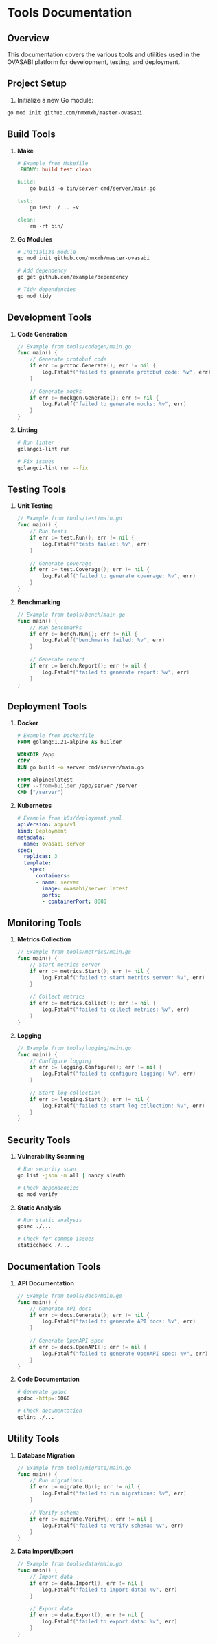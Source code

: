 # Tools Documentation

## Overview

This documentation covers the various tools and utilities used in the OVASABI platform for development, testing, and deployment.

## Project Setup

1. Initialize a new Go module:

```bash
go mod init github.com/nmxmxh/master-ovasabi
```

## Build Tools

1. **Make**

   ```makefile
   # Example from Makefile
   .PHONY: build test clean
   
   build:
       go build -o bin/server cmd/server/main.go
   
   test:
       go test ./... -v
   
   clean:
       rm -rf bin/
   ```

2. **Go Modules**

   ```bash
   # Initialize module
   go mod init github.com/nmxmh/master-ovasabi
   
   # Add dependency
   go get github.com/example/dependency
   
   # Tidy dependencies
   go mod tidy
   ```

## Development Tools

1. **Code Generation**

   ```go
   // Example from tools/codegen/main.go
   func main() {
       // Generate protobuf code
       if err := protoc.Generate(); err != nil {
           log.Fatalf("failed to generate protobuf code: %v", err)
       }
       
       // Generate mocks
       if err := mockgen.Generate(); err != nil {
           log.Fatalf("failed to generate mocks: %v", err)
       }
   }
   ```

2. **Linting**

   ```bash
   # Run linter
   golangci-lint run
   
   # Fix issues
   golangci-lint run --fix
   ```

## Testing Tools

1. **Unit Testing**

   ```go
   // Example from tools/test/main.go
   func main() {
       // Run tests
       if err := test.Run(); err != nil {
           log.Fatalf("tests failed: %v", err)
       }
       
       // Generate coverage
       if err := test.Coverage(); err != nil {
           log.Fatalf("failed to generate coverage: %v", err)
       }
   }
   ```

2. **Benchmarking**

   ```go
   // Example from tools/bench/main.go
   func main() {
       // Run benchmarks
       if err := bench.Run(); err != nil {
           log.Fatalf("benchmarks failed: %v", err)
       }
       
       // Generate report
       if err := bench.Report(); err != nil {
           log.Fatalf("failed to generate report: %v", err)
       }
   }
   ```

## Deployment Tools

1. **Docker**

   ```dockerfile
   # Example from Dockerfile
   FROM golang:1.21-alpine AS builder
   
   WORKDIR /app
   COPY . .
   RUN go build -o server cmd/server/main.go
   
   FROM alpine:latest
   COPY --from=builder /app/server /server
   CMD ["/server"]
   ```

2. **Kubernetes**

   ```yaml
   # Example from k8s/deployment.yaml
   apiVersion: apps/v1
   kind: Deployment
   metadata:
     name: ovasabi-server
   spec:
     replicas: 3
     template:
       spec:
         containers:
         - name: server
           image: ovasabi/server:latest
           ports:
           - containerPort: 8080
   ```

## Monitoring Tools

1. **Metrics Collection**

   ```go
   // Example from tools/metrics/main.go
   func main() {
       // Start metrics server
       if err := metrics.Start(); err != nil {
           log.Fatalf("failed to start metrics server: %v", err)
       }
       
       // Collect metrics
       if err := metrics.Collect(); err != nil {
           log.Fatalf("failed to collect metrics: %v", err)
       }
   }
   ```

2. **Logging**

   ```go
   // Example from tools/logging/main.go
   func main() {
       // Configure logging
       if err := logging.Configure(); err != nil {
           log.Fatalf("failed to configure logging: %v", err)
       }
       
       // Start log collection
       if err := logging.Start(); err != nil {
           log.Fatalf("failed to start log collection: %v", err)
       }
   }
   ```

## Security Tools

1. **Vulnerability Scanning**

   ```bash
   # Run security scan
   go list -json -m all | nancy sleuth
   
   # Check dependencies
   go mod verify
   ```

2. **Static Analysis**

   ```bash
   # Run static analysis
   gosec ./...
   
   # Check for common issues
   staticcheck ./...
   ```

## Documentation Tools

1. **API Documentation**

   ```go
   // Example from tools/docs/main.go
   func main() {
       // Generate API docs
       if err := docs.Generate(); err != nil {
           log.Fatalf("failed to generate API docs: %v", err)
       }
       
       // Generate OpenAPI spec
       if err := docs.OpenAPI(); err != nil {
           log.Fatalf("failed to generate OpenAPI spec: %v", err)
       }
   }
   ```

2. **Code Documentation**

   ```bash
   # Generate godoc
   godoc -http=:6060
   
   # Check documentation
   golint ./...
   ```

## Utility Tools

1. **Database Migration**

   ```go
   // Example from tools/migrate/main.go
   func main() {
       // Run migrations
       if err := migrate.Up(); err != nil {
           log.Fatalf("failed to run migrations: %v", err)
       }
       
       // Verify schema
       if err := migrate.Verify(); err != nil {
           log.Fatalf("failed to verify schema: %v", err)
       }
   }
   ```

2. **Data Import/Export**

   ```go
   // Example from tools/data/main.go
   func main() {
       // Import data
       if err := data.Import(); err != nil {
           log.Fatalf("failed to import data: %v", err)
       }
       
       // Export data
       if err := data.Export(); err != nil {
           log.Fatalf("failed to export data: %v", err)
       }
   }
   ```

